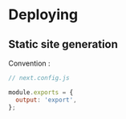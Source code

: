 <!-- .slide: class="two-column with-code " -->

# Deploying

## Static site generation

Convention :

```js
// next.config.js

module.exports = {
  output: 'export',
};
```
